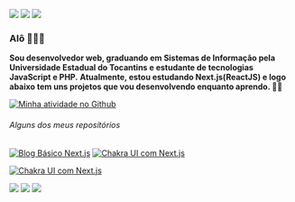 [<img src="https://img.shields.io/badge/twitter-%231DA1F2.svg?&style=for-the-badge&logo=twitter&logoColor=white" />](https://twitter.com/igorlrnco) [<img src="https://img.shields.io/badge/medium-%2312100E.svg?&style=for-the-badge&logo=medium&logoColor=white" />](https://medium.com/@theigorlourenco)  [<img src="https://img.shields.io/badge/linkedin-%230077B5.svg?&style=for-the-badge&logo=linkedin&logoColor=white" />](https://www.linkedin.com/in/igorlrnc/)  

### Alô 👨🏾‍🚀

**Sou desenvolvedor web, graduando em Sistemas de Informação pela Universidade Estadual do Tocantins e estudante de tecnologias JavaScript e PHP.** 
**Atualmente, estou estudando Next.js(ReactJS) e logo abaixo tem uns projetos que vou desenvolvendo enquanto aprendo. 🤘🏾**


[![Minha atividade no Github](https://github-readme-stats.vercel.app/api?username=igorlrnc&show_icons=true&theme=vision-friendly-dark&include_all_commits=true)](https://github.com/igorlrnc/github-readme-stats)     


###### Alguns dos meus reposítórios   
[![Blog Básico Next.js](https://github-readme-stats.vercel.app/api/pin/?username=igorlrnc&repo=blog-basico-next-js&show_owner=tru&theme=vision-friendly-dark)](https://github.com/igorlrnc/blog-basico-next-js)  [![Chakra UI com Next.js](https://github-readme-stats.vercel.app/api/pin/?username=igorlrnc&repo=chakra-ui-next-js&theme=vision-friendly-dark)](https://github.com/igorlrnc/chakra-ui-next-js)

[![Chakra UI com Next.js](https://github-readme-stats.vercel.app/api/pin/?username=igorlrnc&repo=coeficiente-pearson&theme=vision-friendly-dark)](https://github.com/igorlrnc/coeficiente-pearson)



[<img src="https://img.shields.io/badge/twitter-%231DA1F2.svg?&style=for-the-badge&logo=twitter&logoColor=white" />](https://twitter.com/igorlrnco) [<img src="https://img.shields.io/badge/medium-%2312100E.svg?&style=for-the-badge&logo=medium&logoColor=white" />](https://medium.com/@theigorlourenco)  [<img src="https://img.shields.io/badge/linkedin-%230077B5.svg?&style=for-the-badge&logo=linkedin&logoColor=white" />](https://www.linkedin.com/in/igorlrnc/)
